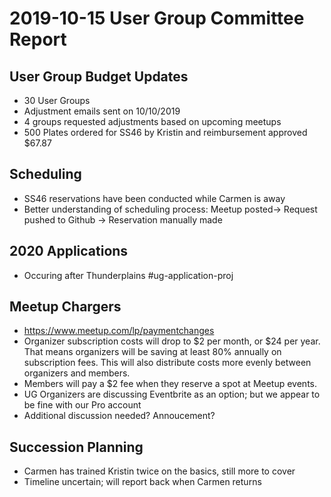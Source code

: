 # 2019-10-15 User Group Committee Report
## User Group Budget Updates
 * 30 User Groups
 * Adjustment emails sent on 10/10/2019
 * 4 groups requested adjustments based on upcoming meetups
 * 500 Plates ordered for SS46 by Kristin and reimbursement approved $67.87
## Scheduling
  * SS46 reservations have been conducted while Carmen is away
  * Better understanding of scheduling process: Meetup posted-> Request pushed to Github -> Reservation manually made
## 2020 Applications
  * Occuring after Thunderplains #ug-application-proj
## Meetup Chargers
  * https://www.meetup.com/lp/paymentchanges
  * Organizer subscription costs will drop to $2 per month, or $24 per year. That means organizers will be saving at least 80% annually on subscription fees. This will also distribute costs more evenly between organizers and members.
  * Members will pay a $2 fee when they reserve a spot at Meetup events.
  * UG Organizers are discussing Eventbrite as an option; but we appear to be fine with our Pro account
  * Additional discussion needed? Annoucement?
## Succession Planning
  * Carmen has trained Kristin twice on the basics, still more to cover
  * Timeline uncertain; will report back when Carmen returns
